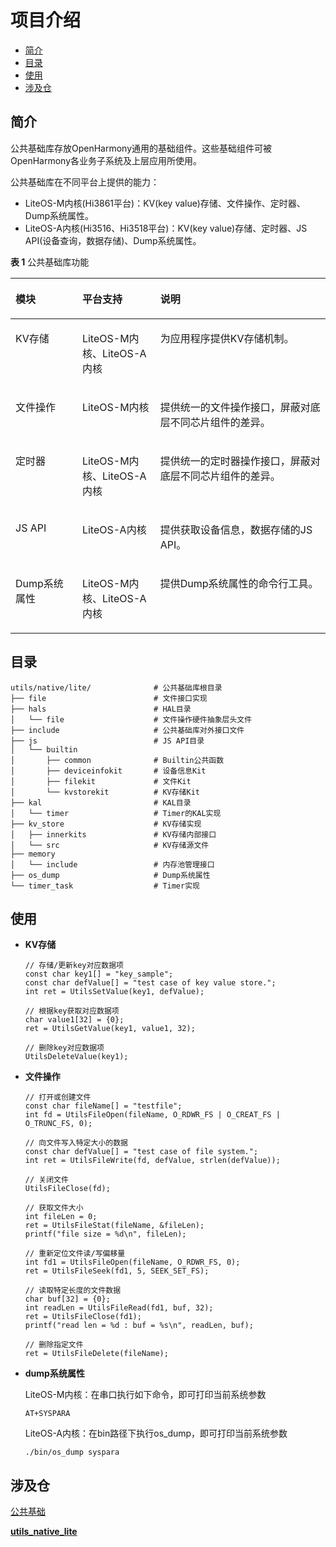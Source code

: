 # 项目介绍<a name="ZH-CN_TOPIC_0000001121139825"></a>

-   [简介](#section62661387114)
-   [目录](#section1464106163817)
-   [使用](#section25021123178)
-   [涉及仓](#section4571352889)

## 简介<a name="section62661387114"></a>

公共基础库存放OpenHarmony通用的基础组件。这些基础组件可被OpenHarmony各业务子系统及上层应用所使用。

公共基础库在不同平台上提供的能力：

-   LiteOS-M内核\(Hi3861平台\)：KV\(key value\)存储、文件操作、定时器、Dump系统属性。
-   LiteOS-A内核\(Hi3516、Hi3518平台\)：KV\(key value\)存储、定时器、JS API\(设备查询，数据存储\)、Dump系统属性。

**表 1**  公共基础库功能

<a name="zh-cn_topic_0000001052623010_table206292206282"></a>
<table><thead align="left"><tr id="zh-cn_topic_0000001052623010_row8629020112819"><th class="cellrowborder" valign="top" width="21.22%" id="mcps1.2.4.1.1"><p id="zh-cn_topic_0000001052623010_p66291220192816"><a name="zh-cn_topic_0000001052623010_p66291220192816"></a><a name="zh-cn_topic_0000001052623010_p66291220192816"></a>模块</p>
</th>
<th class="cellrowborder" valign="top" width="24.77%" id="mcps1.2.4.1.2"><p id="zh-cn_topic_0000001052623010_p3629122014289"><a name="zh-cn_topic_0000001052623010_p3629122014289"></a><a name="zh-cn_topic_0000001052623010_p3629122014289"></a>平台支持</p>
</th>
<th class="cellrowborder" valign="top" width="54.010000000000005%" id="mcps1.2.4.1.3"><p id="zh-cn_topic_0000001052623010_p206298206288"><a name="zh-cn_topic_0000001052623010_p206298206288"></a><a name="zh-cn_topic_0000001052623010_p206298206288"></a>说明</p>
</th>
</tr>
</thead>
<tbody><tr id="zh-cn_topic_0000001052623010_row1162992082812"><td class="cellrowborder" valign="top" width="21.22%" headers="mcps1.2.4.1.1 "><p id="zh-cn_topic_0000001052623010_p136291920192814"><a name="zh-cn_topic_0000001052623010_p136291920192814"></a><a name="zh-cn_topic_0000001052623010_p136291920192814"></a>KV存储</p>
</td>
<td class="cellrowborder" valign="top" width="24.77%" headers="mcps1.2.4.1.2 "><p id="zh-cn_topic_0000001052623010_p5629112019284"><a name="zh-cn_topic_0000001052623010_p5629112019284"></a><a name="zh-cn_topic_0000001052623010_p5629112019284"></a>LiteOS-M内核、LiteOS-A内核</p>
</td>
<td class="cellrowborder" valign="top" width="54.010000000000005%" headers="mcps1.2.4.1.3 "><p id="zh-cn_topic_0000001052623010_p3630112072811"><a name="zh-cn_topic_0000001052623010_p3630112072811"></a><a name="zh-cn_topic_0000001052623010_p3630112072811"></a>为应用程序提供KV存储机制。</p>
</td>
</tr>
<tr id="zh-cn_topic_0000001052623010_row116301920152816"><td class="cellrowborder" valign="top" width="21.22%" headers="mcps1.2.4.1.1 "><p id="zh-cn_topic_0000001052623010_p96300207286"><a name="zh-cn_topic_0000001052623010_p96300207286"></a><a name="zh-cn_topic_0000001052623010_p96300207286"></a>文件操作</p>
</td>
<td class="cellrowborder" valign="top" width="24.77%" headers="mcps1.2.4.1.2 "><p id="zh-cn_topic_0000001052623010_p1463032012281"><a name="zh-cn_topic_0000001052623010_p1463032012281"></a><a name="zh-cn_topic_0000001052623010_p1463032012281"></a>LiteOS-M内核</p>
</td>
<td class="cellrowborder" valign="top" width="54.010000000000005%" headers="mcps1.2.4.1.3 "><p id="zh-cn_topic_0000001052623010_p163042052810"><a name="zh-cn_topic_0000001052623010_p163042052810"></a><a name="zh-cn_topic_0000001052623010_p163042052810"></a>提供统一的文件操作接口，屏蔽对底层不同芯片组件的差异。</p>
</td>
</tr>
<tr id="zh-cn_topic_0000001052623010_row1163022022812"><td class="cellrowborder" valign="top" width="21.22%" headers="mcps1.2.4.1.1 "><p id="zh-cn_topic_0000001052623010_p66308202284"><a name="zh-cn_topic_0000001052623010_p66308202284"></a><a name="zh-cn_topic_0000001052623010_p66308202284"></a>定时器</p>
</td>
<td class="cellrowborder" valign="top" width="24.77%" headers="mcps1.2.4.1.2 "><p id="zh-cn_topic_0000001052623010_p26301620192820"><a name="zh-cn_topic_0000001052623010_p26301620192820"></a><a name="zh-cn_topic_0000001052623010_p26301620192820"></a>LiteOS-M内核、LiteOS-A内核</p>
</td>
<td class="cellrowborder" valign="top" width="54.010000000000005%" headers="mcps1.2.4.1.3 "><p id="zh-cn_topic_0000001052623010_p2630172062815"><a name="zh-cn_topic_0000001052623010_p2630172062815"></a><a name="zh-cn_topic_0000001052623010_p2630172062815"></a>提供统一的定时器操作接口，屏蔽对底层不同芯片组件的差异。</p>
</td>
</tr>
<tr id="zh-cn_topic_0000001052623010_row363012202282"><td class="cellrowborder" valign="top" width="21.22%" headers="mcps1.2.4.1.1 "><p id="zh-cn_topic_0000001052623010_p4502105418285"><a name="zh-cn_topic_0000001052623010_p4502105418285"></a><a name="zh-cn_topic_0000001052623010_p4502105418285"></a>JS API</p>
</td>
<td class="cellrowborder" valign="top" width="24.77%" headers="mcps1.2.4.1.2 "><p id="zh-cn_topic_0000001052623010_p199870135293"><a name="zh-cn_topic_0000001052623010_p199870135293"></a><a name="zh-cn_topic_0000001052623010_p199870135293"></a>LiteOS-A内核</p>
</td>
<td class="cellrowborder" valign="top" width="54.010000000000005%" headers="mcps1.2.4.1.3 "><p id="zh-cn_topic_0000001052623010_p1550005422814"><a name="zh-cn_topic_0000001052623010_p1550005422814"></a><a name="zh-cn_topic_0000001052623010_p1550005422814"></a>提供获取设备信息，数据存储的JS API。</p>
</td>
</tr>
<tr id="zh-cn_topic_0000001052623010_row5553145162815"><td class="cellrowborder" valign="top" width="21.22%" headers="mcps1.2.4.1.1 "><p id="zh-cn_topic_0000001052623010_p106300200288"><a name="zh-cn_topic_0000001052623010_p106300200288"></a><a name="zh-cn_topic_0000001052623010_p106300200288"></a>Dump系统属性</p>
</td>
<td class="cellrowborder" valign="top" width="24.77%" headers="mcps1.2.4.1.2 "><p id="zh-cn_topic_0000001052623010_p16300204280"><a name="zh-cn_topic_0000001052623010_p16300204280"></a><a name="zh-cn_topic_0000001052623010_p16300204280"></a>LiteOS-M内核、LiteOS-A内核</p>
</td>
<td class="cellrowborder" valign="top" width="54.010000000000005%" headers="mcps1.2.4.1.3 "><p id="zh-cn_topic_0000001052623010_p1563018208286"><a name="zh-cn_topic_0000001052623010_p1563018208286"></a><a name="zh-cn_topic_0000001052623010_p1563018208286"></a>提供Dump系统属性的命令行工具。</p>
</td>
</tr>
</tbody>
</table>

## 目录<a name="section1464106163817"></a>

```
utils/native/lite/              # 公共基础库根目录
├── file                        # 文件接口实现
├── hals                        # HAL目录
│   └── file                    # 文件操作硬件抽象层头文件
├── include                     # 公共基础库对外接口文件
├── js                          # JS API目录                 
│   └── builtin
│       ├── common              # Builtin公共函数
│       ├── deviceinfokit       # 设备信息Kit
│       ├── filekit             # 文件Kit
│       └── kvstorekit          # KV存储Kit
├── kal                         # KAL目录
│   └── timer                   # Timer的KAL实现
├── kv_store	                # KV存储实现
│   ├── innerkits               # KV存储内部接口
│   └── src	                    # KV存储源文件
├── memory
│   └── include                 # 内存池管理接口
├── os_dump                     # Dump系统属性
└── timer_task                  # Timer实现
```

## 使用<a name="section25021123178"></a>

-   **KV存储**

    ```
    // 存储/更新key对应数据项
    const char key1[] = "key_sample";
    const char defValue[] = "test case of key value store.";
    int ret = UtilsSetValue(key1, defValue);
    
    // 根据key获取对应数据项
    char value1[32] = {0};
    ret = UtilsGetValue(key1, value1, 32);
    
    // 删除key对应数据项
    UtilsDeleteValue(key1);
    ```

-   **文件操作**

    ```
    // 打开或创建文件
    const char fileName[] = "testfile";
    int fd = UtilsFileOpen(fileName, O_RDWR_FS | O_CREAT_FS | O_TRUNC_FS, 0);
    
    // 向文件写入特定大小的数据
    const char defValue[] = "test case of file system.";
    int ret = UtilsFileWrite(fd, defValue, strlen(defValue));
    
    // 关闭文件
    UtilsFileClose(fd);
    
    // 获取文件大小
    int fileLen = 0;
    ret = UtilsFileStat(fileName, &fileLen);
    printf("file size = %d\n", fileLen);
    
    // 重新定位文件读/写偏移量
    int fd1 = UtilsFileOpen(fileName, O_RDWR_FS, 0);
    ret = UtilsFileSeek(fd1, 5, SEEK_SET_FS);
    
    // 读取特定长度的文件数据
    char buf[32] = {0};
    int readLen = UtilsFileRead(fd1, buf, 32);
    ret = UtilsFileClose(fd1);
    printf("read len = %d : buf = %s\n", readLen, buf);
    
    // 删除指定文件
    ret = UtilsFileDelete(fileName);
    ```


-   **dump系统属性**

    LiteOS-M内核：在串口执行如下命令，即可打印当前系统参数

    ```
    AT+SYSPARA
    ```

    LiteOS-A内核：在bin路径下执行os\_dump，即可打印当前系统参数

    ```
    ./bin/os_dump syspara
    ```


## 涉及仓<a name="section4571352889"></a>

[公共基础](https://gitee.com/openharmony/docs/blob/master/zh-cn/readme/%E5%85%AC%E5%85%B1%E5%9F%BA%E7%A1%80.md)

[**utils\_native\_lite**](https://gitee.com/openharmony/utils_native_lite/blob/master/README_zh.md)